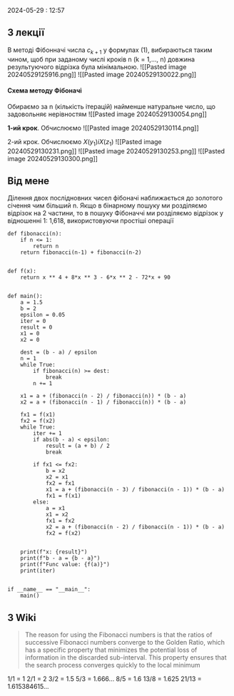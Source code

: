 2024-05-29 : 12:57

## З лекції 
В методі Фібонначі числа $c_{k+1}$ у формулах (1), вибираються таким
чином, щоб при заданому числі кроків n (k = 1,…, n) довжина
результуючого відрізка була мінімальною.
![[Pasted image 20240529125916.png]]
![[Pasted image 20240529130022.png]]

#### Схема методу Фібоначі
Обираємо за n (кількість ітерацій) найменше натуральне число,
що задовольняє нерівностям
![[Pasted image 20240529130054.png]]

**1-ий крок**. Обчислюємо
![[Pasted image 20240529130114.png]]

2-ий крок. Обчислюємо $X(y_1) і X(z_1)$
![[Pasted image 20240529130231.png]]
![[Pasted image 20240529130253.png]]
![[Pasted image 20240529130300.png]]

## Від мене

Ділення двох послідновних чисел фібоначі наближається до золотого січення чим більший n. Якщо в бінарному пошуку ми розділяємо відрізок на 2 частини, то в пошуку Фібоначчі ми розділяємо відрізок у відношенні 1: 1,618, використовуючи простіші операції

```
def fibonacci(n):
    if n <= 1:
        return n
    return fibonacci(n-1) + fibonacci(n-2)


def f(x):
    return x ** 4 + 8*x ** 3 - 6*x ** 2 - 72*x + 90


def main():
    a = 1.5
    b = 2
    epsilon = 0.05
    iter = 0
    result = 0
    x1 = 0
    x2 = 0

    dest = (b - a) / epsilon
    n = 1
    while True:
        if fibonacci(n) >= dest:
            break
        n += 1

    x1 = a + (fibonacci(n - 2) / fibonacci(n)) * (b - a)
    x2 = a + (fibonacci(n - 1) / fibonacci(n)) * (b - a)

    fx1 = f(x1)
    fx2 = f(x2)
    while True:
        iter += 1
        if abs(b - a) < epsilon:
            result = (a + b) / 2
            break

        if fx1 <= fx2:
            b = x2
            x2 = x1
            fx2 = fx1
            x1 = a + (fibonacci(n - 3) / fibonacci(n - 1)) * (b - a)
            fx1 = f(x1)
        else:
            a = x1
            x1 = x2
            fx1 = fx2
            x2 = a + (fibonacci(n - 2) / fibonacci(n - 1)) * (b - a)
            fx2 = f(x2)


    print(f"x: {result}")
    print(f"b - a = {b - a}")
    print(f"Func value: {f(a)}")
    print(iter)


if __name__ == "__main__":
    main()
```
## З Wiki
>The reason for using the Fibonacci numbers is that the ratios of successive Fibonacci numbers converge to the Golden Ratio, which has a specific property that minimizes the potential loss of information in the discarded sub-interval. This property ensures that the search process converges quickly to the local minimum

1/1 = 1
2/1 = 2
3/2 = 1.5
5/3 = 1.666...
8/5 = 1.6
13/8 = 1.625
21/13 = 1.615384615...